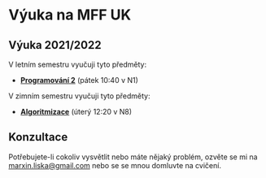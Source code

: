 # Výuka na MFF UK

## Výuka 2021/2022

V letním semestru vyučuji tyto předměty:

* **[Programování 2](2122/prg2)** (pátek 10:40 v N1)

V zimním semestru vyučuji tyto předměty:

* **[Algoritmizace](2122/alg)** (úterý 12:20 v N8)

## Konzultace

Potřebujete-li cokoliv vysvětlit nebo máte nějaký problém, ozvěte se mi na marxin.liska@gmail.com
nebo se se mnou domluvte na cvičení.
